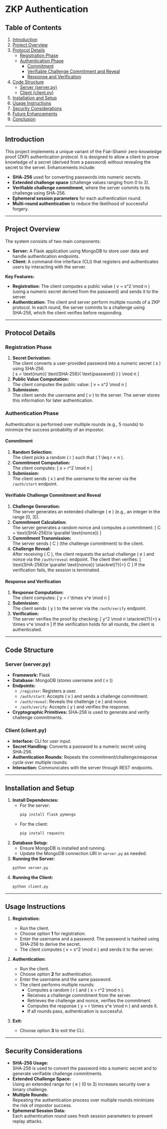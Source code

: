 # ZKP Authentication

## Table of Contents
1. [Introduction](#introduction)
2. [Project Overview](#project-overview)
3. [Protocol Details](#protocol-details)
   - [Registration Phase](#registration-phase)
   - [Authentication Phase](#authentication-phase)
     - [Commitment](#commitment)
     - [Verifiable Challenge Commitment and Reveal](#verifiable-challenge-commitment-and-reveal)
     - [Response and Verification](#response-and-verification)
4. [Code Structure](#code-structure)
   - [Server (server.py)](#server-serverpy)
   - [Client (client.py)](#client-clientpy)
5. [Installation and Setup](#installation-and-setup)
6. [Usage Instructions](#usage-instructions)
7. [Security Considerations](#security-considerations)
8. [Future Enhancements](#future-enhancements)
9. [Conclusion](#conclusion)

---

## Introduction

This project implements a unique variant of the Fiat–Shamir zero-knowledge proof (ZKP) authentication protocol. It is designed to allow a client to prove knowledge of a secret (derived from a password) without revealing the secret to the server. Enhancements include:
- **SHA‑256** used for converting passwords into numeric secrets.
- **Extended challenge space** (challenge values ranging from 0 to 3).
- **Verifiable challenge commitment**, where the server commits to its challenge using SHA‑256.
- **Ephemeral session parameters** for each authentication round.
- **Multi-round authentication** to reduce the likelihood of successful forgery.

---

## Project Overview

The system consists of two main components:
- **Server:** A Flask application using MongoDB to store user data and handle authentication endpoints.
- **Client:** A command-line interface (CLI) that registers and authenticates users by interacting with the server.

**Key Features:**
- **Registration:** The client computes a public value \( v = s^2 \mod n \) (using a numeric secret derived from the password) and sends it to the server.
- **Authentication:** The client and server perform multiple rounds of a ZKP protocol. In each round, the server commits to a challenge using SHA‑256, which the client verifies before responding.

---

## Protocol Details

### Registration Phase

1. **Secret Derivation:**  
   The client converts a user-provided password into a numeric secret \( s \) using SHA‑256.  
   \[
   s = \text{num}( \text{SHA-256}( \text{password} ) ) \mod n
   \]
2. **Public Value Computation:**  
   The client computes the public value:
   \[
   v = s^2 \mod n
   \]
3. **Submission:**  
   The client sends the username and \( v \) to the server. The server stores this information for later authentication.

### Authentication Phase

Authentication is performed over multiple rounds (e.g., 5 rounds) to minimize the success probability of an impostor.

#### Commitment

1. **Random Selection:**  
   The client picks a random \( r \) such that \( 1 \leq r < n \).
2. **Commitment Computation:**  
   The client computes:
   \[
   x = r^2 \mod n
   \]
3. **Submission:**  
   The client sends \( x \) and the username to the server via the `/auth/start` endpoint.

#### Verifiable Challenge Commitment and Reveal

1. **Challenge Generation:**  
   The server generates an extended challenge \( e \) (e.g., an integer in the range [0, 3]).
2. **Commitment Calculation:**  
   The server generates a random nonce and computes a commitment:
   \[
   C = \text{SHA-256}(e \parallel \text{nonce})
   \]
3. **Commitment Transmission:**  
   The server sends \( C \) (the challenge commitment) to the client.
4. **Challenge Reveal:**  
   After receiving \( C \), the client requests the actual challenge \( e \) and nonce via the `/auth/reveal` endpoint. The client then verifies:
   \[
   \text{SHA-256}(e \parallel \text{nonce}) \stackrel{?}{=} C
   \]
   If the verification fails, the session is terminated.

#### Response and Verification

1. **Response Computation:**  
   The client computes:
   \[
   y = r \times s^e \mod n
   \]
2. **Submission:**  
   The client sends \( y \) to the server via the `/auth/verify` endpoint.
3. **Verification:**  
   The server verifies the proof by checking:
   \[
   y^2 \mod n \stackrel{?}{=} x \times v^e \mod n
   \]
   If the verification holds for all rounds, the client is authenticated.

---

## Code Structure

### Server (server.py)

- **Framework:** Flask  
- **Database:** MongoDB (stores username and \( v \))
- **Endpoints:**
  - `/register`: Registers a user.
  - `/auth/start`: Accepts \( x \) and sends a challenge commitment.
  - `/auth/reveal`: Reveals the challenge \( e \) and nonce.
  - `/auth/verify`: Accepts \( y \) and verifies the response.
- **Cryptographic Primitives:** SHA‑256 is used to generate and verify challenge commitments.

### Client (client.py)

- **Interface:** CLI for user input.
- **Secret Handling:** Converts a password to a numeric secret using SHA‑256.
- **Authentication Rounds:** Repeats the commitment/challenge/response cycle over multiple rounds.
- **Interaction:** Communicates with the server through REST endpoints.

---

## Installation and Setup

1. **Install Dependencies:**
   - For the server:
     ```bash
     pip install flask pymongo
     ```
   - For the client:
     ```bash
     pip install requests
     ```
2. **Database Setup:**
   - Ensure MongoDB is installed and running.
   - Update the MongoDB connection URI in `server.py` as needed.
3. **Running the Server:**
   ```bash
   python server.py
   ```
4. **Running the Client:**
   ```bash
   python client.py
   ```

---

## Usage Instructions

1. **Registration:**
   - Run the client.
   - Choose option **1** for registration.
   - Enter the username and a password. The password is hashed using SHA‑256 to derive the secret.
   - The client computes \( v = s^2 \mod n \) and sends it to the server.

2. **Authentication:**
   - Run the client.
   - Choose option **2** for authentication.
   - Enter the username and the same password.
   - The client performs multiple rounds:
     - Computes a random \( r \) and \( x = r^2 \mod n \).
     - Receives a challenge commitment from the server.
     - Retrieves the challenge and nonce, verifies the commitment.
     - Computes the response \( y = r \times s^e \mod n \) and sends it.
     - If all rounds pass, authentication is successful.

3. **Exit:**
   - Choose option **3** to exit the CLI.

---

## Security Considerations

- **SHA‑256 Usage:**  
  SHA‑256 is used to convert the password into a numeric secret and to generate verifiable challenge commitments.
- **Extended Challenge Space:**  
  Using an extended range for \( e \) (0 to 3) increases security over a binary challenge.
- **Multiple Rounds:**  
  Repeating the authentication process over multiple rounds minimizes the risk of impostor success.
- **Ephemeral Session Data:**  
  Each authentication round uses fresh session parameters to prevent replay attacks.